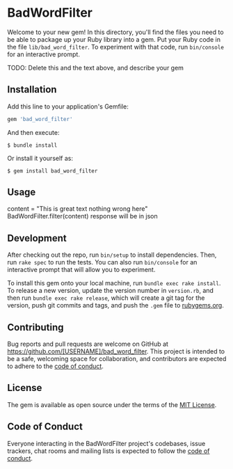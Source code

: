 # BadWordFilter

Welcome to your new gem! In this directory, you'll find the files you need to be able to package up your Ruby library into a gem. Put your Ruby code in the file `lib/bad_word_filter`. To experiment with that code, run `bin/console` for an interactive prompt.

TODO: Delete this and the text above, and describe your gem

## Installation

Add this line to your application's Gemfile:

```ruby
gem 'bad_word_filter'
```

And then execute:

    $ bundle install

Or install it yourself as:

    $ gem install bad_word_filter

## Usage
content = "This is great text nothing wrong here"
BadWordFilter.filter(content)
response will be in json
## Development

After checking out the repo, run `bin/setup` to install dependencies. Then, run `rake spec` to run the tests. You can also run `bin/console` for an interactive prompt that will allow you to experiment.

To install this gem onto your local machine, run `bundle exec rake install`. To release a new version, update the version number in `version.rb`, and then run `bundle exec rake release`, which will create a git tag for the version, push git commits and tags, and push the `.gem` file to [rubygems.org](https://rubygems.org).

## Contributing

Bug reports and pull requests are welcome on GitHub at https://github.com/[USERNAME]/bad_word_filter. This project is intended to be a safe, welcoming space for collaboration, and contributors are expected to adhere to the [code of conduct](https://github.com/[USERNAME]/bad_word_filter/blob/master/CODE_OF_CONDUCT.md).


## License

The gem is available as open source under the terms of the [MIT License](https://opensource.org/licenses/MIT).

## Code of Conduct

Everyone interacting in the BadWordFilter project's codebases, issue trackers, chat rooms and mailing lists is expected to follow the [code of conduct](https://github.com/[USERNAME]/bad_word_filter/blob/master/CODE_OF_CONDUCT.md).
